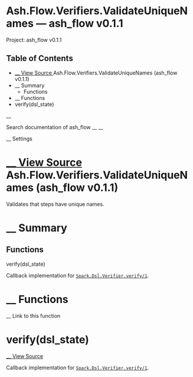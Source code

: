# Ash.Flow.Verifiers.ValidateUniqueNames — ash_flow v0.1.1

Project: ash_flow v0.1.1

## Table of Contents

- [ __ View Source ](external_link) Ash.Flow.Verifiers.ValidateUniqueNames (ash_flow v0.1.1)
- __ Summary
  - Functions
- __ Functions
- verify(dsl_state)

__

Search documentation of ash_flow __ __

__ Settings

#  [ __ View Source ](external_link) Ash.Flow.Verifiers.ValidateUniqueNames (ash_flow v0.1.1)

Validates that steps have unique names.

#  __ Summary

##  Functions

verify(dsl_state)

Callback implementation for [`Spark.Dsl.Verifier.verify/1`](external_link).

#  __ Functions

__ Link to this function

# verify(dsl_state)

[ __ View Source ](external_link)

Callback implementation for [`Spark.Dsl.Verifier.verify/1`](external_link).
